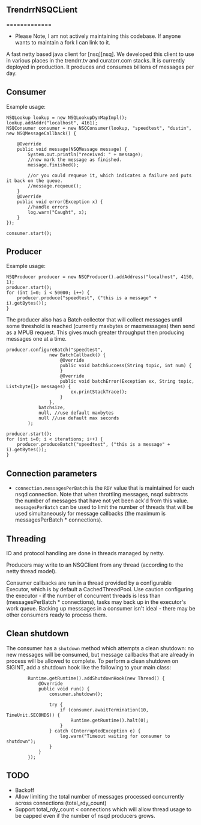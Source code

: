 ## TrendrrNSQCLient
=============

- Please Note, I am not actively maintaining this codebase.  If anyone wants to maintain a fork I can link to it.

A fast netty based java client for [nsq][nsq].  We developed this client to use in various places in the trendrr.tv and curatorr.com stacks.
It is currently deployed in production.  It produces and consumes billions of messages per day. 


## Consumer

Example usage:

```
NSQLookup lookup = new NSQLookupDynMapImpl();
lookup.addAddr("localhost", 4161);
NSQConsumer consumer = new NSQConsumer(lookup, "speedtest", "dustin", new NSQMessageCallback() {
            
    @Override
    public void message(NSQMessage message) {
        System.out.println("received: " + message);            
        //now mark the message as finished.
        message.finished();
        
        //or you could requeue it, which indicates a failure and puts it back on the queue.
        //message.requeue();
    }           
    @Override
    public void error(Exception x) {
        //handle errors
        log.warn("Caught", x);
    }
});
        
consumer.start();
```


## Producer

Example usage: 

```
NSQProducer producer = new NSQProducer().addAddress("localhost", 4150, 1);            
producer.start();
for (int i=0; i < 50000; i++) {
    producer.produce("speedtest", ("this is a message" + i).getBytes());
}
```

The producer also has a Batch collector that will collect messages until some threshold is reached (currently maxbytes or maxmessages) then send as a MPUB request.  This gives much greater throughput then producing messages one at a time.

```
producer.configureBatch("speedtest", 
                new BatchCallback() {
                    @Override
                    public void batchSuccess(String topic, int num) {
                    }
                    @Override
                    public void batchError(Exception ex, String topic, List<byte[]> messages) {
                        ex.printStackTrace();   
                    }
                }, 
            batchsize, 
            null, //use default maxbytes 
            null //use default max seconds
        );

producer.start();
for (int i=0; i < iterations; i++) {
    producer.produceBatch("speedtest", ("this is a message" + i).getBytes());
}
```

## Connection parameters

* `connection.messagesPerBatch` is the `RDY` value that is maintained for each nsqd connection.  Note that when throttling messages, nsqd subtracts the number of messages that have not yet been ack'd from this value.  `messagesPerBatch` can be used to limit the number of threads that will be used simultaneously for message callbacks (the maximum is messagesPerBatch * connections).

## Threading

IO and protocol handling are done in threads managed by netty.

Producers may write to an NSQClient from any thread (according to the netty thread model).

Consumer callbacks are run in a thread provided by a configurable Executor, which is by default a CachedThreadPool.  Use caution configuring the executor - if the number of concurrent threads is less than (messagesPerBatch * connections), tasks may back up in the executor's work queue.  Backing up messsages in a consumer isn't ideal - there may be other consumers ready to process them.

## Clean shutdown

The consumer has a `shutdown` method which attempts a clean shutdown: no new messages will be consumed, but message callbacks that are already in process will be allowed to complete.  To perform a clean shutdown on SIGINT, add a shutdown hook like the following to your main class:

```
		Runtime.getRuntime().addShutdownHook(new Thread() {
			@Override
			public void run() {
				consumer.shutdown();

				try {
					if (consumer.awaitTermination(10, TimeUnit.SECONDS)) {
						Runtime.getRuntime().halt(0);
					}
				} catch (InterruptedException e) {
					log.warn("Timeout waiting for consumer to shutdown");
				}
			}
		});
```

## TODO

* Backoff
* Allow limiting the total number of messages processed concurrently across connections (total_rdy_count)
* Support total_rdy_count < connections which will allow thread usage to be capped even if the number of nsqd producers grows.
